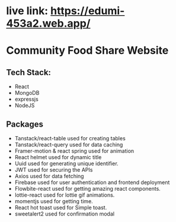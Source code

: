 # live link: https://edumi-453a2.web.app/

# Community Food Share Website

## Tech Stack:

- React
- MongoDB
- expressjs
- NodeJS

## Packages

- Tanstack/react-table used for creating tables
- Tanstack/react-query used for data caching
- Framer-motion & react spring used for animation
- React helmet used for dynamic title
- Uuid used for generating unique identifier.
- JWT used for securing the APIs
- Axios used for data fetching
- Firebase used for user authentication and frontend deployment
- Flowbite-react used for getting amazing react components.
- lottie-react used for lottie gif animations.
- momentjs used for getting time.
- React hot toast used for Simple toast.
- sweetalert2 used for confirmation modal
